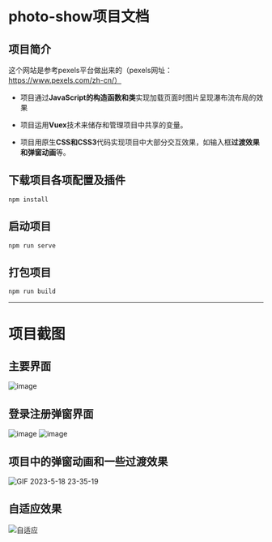 # photo-show项目文档

## 项目简介

这个网站是参考pexels平台做出来的（pexels网址：https://www.pexels.com/zh-cn/）

- 项目通过**JavaScript的构造函数和类**实现加载页面时图片呈现瀑布流布局的效果

- 项目运用**Vuex**技术来储存和管理项目中共享的变量。

- 项目用原生**CSS和CSS3**代码实现项目中大部分交互效果，如输入框**过渡效果和弹窗动画**等。



## 下载项目各项配置及插件

```
npm install
```

## 启动项目

```
npm run serve
```

## 打包项目

```
npm run build
```





---





# 项目截图

## 主要界面

![image](https://github.com/kunjinkaottt/photo-show/assets/110094636/9d2116e3-355c-4cb7-8776-39c11d4bc2a4)


## 登录注册弹窗界面

![image](https://github.com/kunjinkaottt/photo-show/assets/110094636/bc207bfb-cf38-4a9b-88fa-cb8b99704e94)
![image](https://github.com/kunjinkaottt/photo-show/assets/110094636/cfcfb5bd-55aa-483b-8f95-bcc17275a542)


## 项目中的弹窗动画和一些过渡效果
![GIF 2023-5-18 23-35-19](https://github.com/kunjinkaottt/photo-show/assets/110094636/04cbf747-a553-4927-bb5c-677b276cf11b)



## 自适应效果

![自适应](https://github.com/kunjinkaottt/photo-show/assets/110094636/d32bd0bf-3bd6-49c1-8340-d9bf029ba977)


